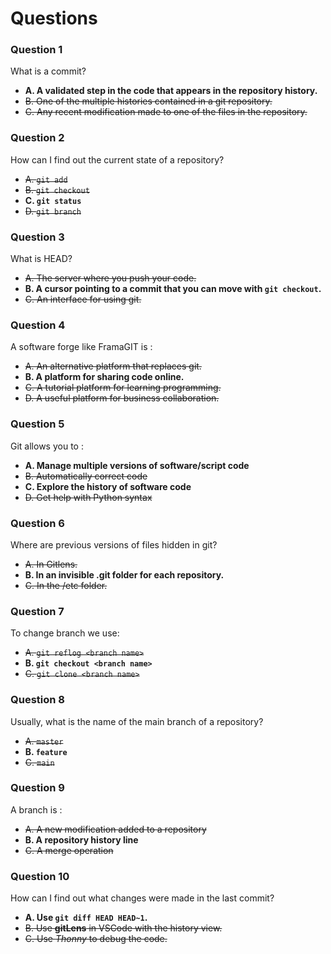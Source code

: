 # Questions

### Question 1

What is a commit?

- **A. A validated step in the code that appears in the repository history.**
- ~~B. One of the multiple histories contained in a git repository.~~
- ~~C. Any recent modification made to one of the files in the repository.~~

### Question 2

How can I find out the current state of a repository?

- ~~A. `git add`~~
- ~~B. `git checkout`~~
- **C. `git status`**
- ~~D. `git branch`~~

### Question 3

What is HEAD?

- ~~A. The server where you push your code.~~
- **B. A cursor pointing to a commit that you can move with `git checkout`.**
- ~~C. An interface for using git.~~

### Question 4

A software forge like FramaGIT is :

- ~~A. An alternative platform that replaces git.~~
- **B. A platform for sharing code online.**
- ~~C. A tutorial platform for learning programming.~~
- ~~D. A useful platform for business collaboration.~~

### Question 5

Git allows you to :

- **A. Manage multiple versions of software/script code**
- ~~B. Automatically correct code~~
- **C. Explore the history of software code**
- ~~D. Get help with Python syntax~~

### Question 6

Where are previous versions of files hidden in git?

- ~~A. In Gitlens.~~
- **B. In an invisible .git folder for each repository.**
- ~~C. In the /etc folder.~~

### Question 7

To change branch we use:

- ~~A. `git reflog <branch name>`~~
- **B. `git checkout <branch name>`**
- ~~C. `git clone <branch name>`~~

### Question 8

Usually, what is the name of the main branch of a repository?

- ~~A. `master`~~
- **B. `feature`**
- ~~C. `main`~~

### Question 9

A branch is :

- ~~A. A new modification added to a repository~~
- **B. A repository history line**
- ~~C. A merge operation~~

### Question 10

How can I find out what changes were made in the last commit?

- **A. Use `git diff HEAD HEAD~1`.**
- ~~B. Use **gitLens** in VSCode with the history view.~~
- ~~C. Use _Thonny_ to debug the code.~~